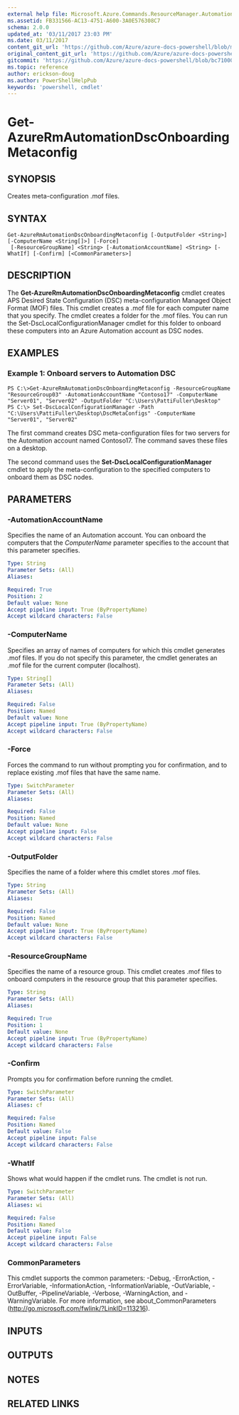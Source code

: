 ```yaml
---
external help file: Microsoft.Azure.Commands.ResourceManager.Automation.dll-Help.xml
ms.assetid: FB331566-AC13-4751-A600-3A0E576308C7
schema: 2.0.0
updated_at: '03/11/2017 23:03 PM'
ms.date: 03/11/2017
content_git_url: 'https://github.com/Azure/azure-docs-powershell/blob/master/azureps-cmdlets-docs/ResourceManager/AzureRM.Automation/v2.6.0/Get-AzureRmAutomationDscOnboardingMetaconfig.md'
original_content_git_url: 'https://github.com/Azure/azure-docs-powershell/blob/master/azureps-cmdlets-docs/ResourceManager/AzureRM.Automation/v2.6.0/Get-AzureRmAutomationDscOnboardingMetaconfig.md'
gitcommit: 'https://github.com/Azure/azure-docs-powershell/blob/bc71000aa3c7f754b95442dcc415a7324626a15c'
ms.topic: reference
author: erickson-doug
ms.author: PowerShellHelpPub
keywords: 'powershell, cmdlet'
---
```


# Get-AzureRmAutomationDscOnboardingMetaconfig

## SYNOPSIS
Creates meta-configuration .mof files.

## SYNTAX

```
Get-AzureRmAutomationDscOnboardingMetaconfig [-OutputFolder <String>] [-ComputerName <String[]>] [-Force]
 [-ResourceGroupName] <String> [-AutomationAccountName] <String> [-WhatIf] [-Confirm] [<CommonParameters>]
```

## DESCRIPTION
The **Get-AzureRmAutomationDscOnboardingMetaconfig** cmdlet creates APS Desired State Configuration (DSC) meta-configuration Managed Object Format (MOF) files.
This cmdlet creates a .mof file for each computer name that you specify.
The cmdlet creates a folder for the .mof files.
You can run the Set-DscLocalConfigurationManager cmdlet for this folder to onboard these computers into an Azure Automation account as DSC nodes.

## EXAMPLES

### Example 1: Onboard servers to Automation DSC
```
PS C:\>Get-AzureRmAutomationDscOnboardingMetaconfig -ResourceGroupName "ResourceGroup03" -AutomationAccountName "Contoso17" -ComputerName "Server01", "Server02" -OutputFolder "C:\Users\PattiFuller\Desktop" 
PS C:\> Set-DscLocalConfigurationManager -Path "C:\Users\PattiFuller\Desktop\DscMetaConfigs" -ComputerName "Server01", "Server02"
```

The first command creates DSC meta-configuration files for two servers for the Automation account named Contoso17.
The command saves these files on a desktop.

The second command uses the **Set-DscLocalConfigurationManager** cmdlet to apply the meta-configuration to the specified computers to onboard them as DSC nodes.

## PARAMETERS

### -AutomationAccountName
Specifies the name of an Automation account.
You can onboard the computers that the *ComputerName* parameter specifies to the account that this parameter specifies.

```yaml
Type: String
Parameter Sets: (All)
Aliases: 

Required: True
Position: 2
Default value: None
Accept pipeline input: True (ByPropertyName)
Accept wildcard characters: False
```

### -ComputerName
Specifies an array of names of computers for which this cmdlet generates .mof files.
If you do not specify this parameter, the cmdlet generates an .mof file for the current computer (localhost).

```yaml
Type: String[]
Parameter Sets: (All)
Aliases: 

Required: False
Position: Named
Default value: None
Accept pipeline input: True (ByPropertyName)
Accept wildcard characters: False
```

### -Force
Forces the command to run without prompting you for confirmation, and to replace existing .mof files that have the same name.

```yaml
Type: SwitchParameter
Parameter Sets: (All)
Aliases: 

Required: False
Position: Named
Default value: None
Accept pipeline input: False
Accept wildcard characters: False
```

### -OutputFolder
Specifies the name of a folder where this cmdlet stores .mof files.

```yaml
Type: String
Parameter Sets: (All)
Aliases: 

Required: False
Position: Named
Default value: None
Accept pipeline input: True (ByPropertyName)
Accept wildcard characters: False
```

### -ResourceGroupName
Specifies the name of a resource group.
This cmdlet creates .mof files to onboard computers in the resource group that this parameter specifies.

```yaml
Type: String
Parameter Sets: (All)
Aliases: 

Required: True
Position: 1
Default value: None
Accept pipeline input: True (ByPropertyName)
Accept wildcard characters: False
```

### -Confirm
Prompts you for confirmation before running the cmdlet.

```yaml
Type: SwitchParameter
Parameter Sets: (All)
Aliases: cf

Required: False
Position: Named
Default value: False
Accept pipeline input: False
Accept wildcard characters: False
```

### -WhatIf
Shows what would happen if the cmdlet runs.
The cmdlet is not run.

```yaml
Type: SwitchParameter
Parameter Sets: (All)
Aliases: wi

Required: False
Position: Named
Default value: False
Accept pipeline input: False
Accept wildcard characters: False
```

### CommonParameters
This cmdlet supports the common parameters: -Debug, -ErrorAction, -ErrorVariable, -InformationAction, -InformationVariable, -OutVariable, -OutBuffer, -PipelineVariable, -Verbose, -WarningAction, and -WarningVariable. For more information, see about_CommonParameters (http://go.microsoft.com/fwlink/?LinkID=113216).

## INPUTS

## OUTPUTS

## NOTES

## RELATED LINKS

